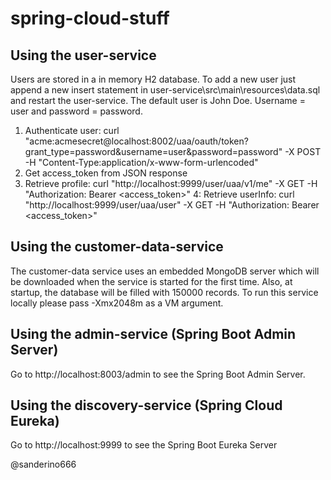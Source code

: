 # spring-cloud-stuff

## Using the user-service

Users are stored in a in memory H2 database. To add a new user just append a new insert statement in user-service\src\main\resources\data.sql and restart the user-service.
The default user is John Doe. Username = user and password = password. 

1. Authenticate user: curl "acme:acmesecret@localhost:8002/uaa/oauth/token?grant_type=password&username=user&password=password" -X POST -H "Content-Type:application/x-www-form-urlencoded"
2. Get access_token from JSON response
3. Retrieve profile: curl "http://localhost:9999/user/uaa/v1/me" -X GET -H "Authorization: Bearer <access_token>"
4: Retrieve userInfo: curl "http://localhost:9999/user/uaa/user" -X GET -H "Authorization: Bearer <access_token>"

## Using the customer-data-service

The customer-data service uses an embedded MongoDB server which will be downloaded when the service is started for the first time. Also, at startup, the database will be filled with 150000 records. To run this service locally please pass -Xmx2048m as a VM argument.

## Using the admin-service (Spring Boot Admin Server)

Go to http://localhost:8003/admin to see the Spring Boot Admin Server.

## Using the discovery-service (Spring Cloud Eureka)

Go to http://localhost:9999 to see the Spring Boot Eureka Server

@sanderino666

